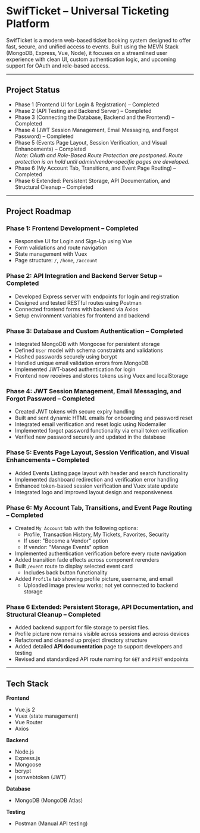 # SwifTicket – Universal Ticketing Platform

SwifTicket is a modern web-based ticket booking system designed to offer fast, secure, and unified access to events. Built using the MEVN Stack (MongoDB, Express, Vue, Node), it focuses on a streamlined user experience with clean UI, custom authentication logic, and upcoming support for OAuth and role-based access.

---

## Project Status

- Phase 1 (Frontend UI for Login & Registration) – Completed
- Phase 2 (API Testing and Backend Server) – Completed
- Phase 3 (Connecting the Database, Backend and the Frontend) – Completed
- Phase 4 (JWT Session Management, Email Messaging, and Forgot Password) – Completed
- Phase 5 (Events Page Layout, Session Verification, and Visual Enhancements) – Completed  
  *Note: OAuth and Role-Based Route Protection are postponed. Route protection is on hold until admin/vendor-specific pages are developed.*
- Phase 6 (My Account Tab, Transitions, and Event Page Routing) – Completed
- Phase 6 Extended: Persistent Storage, API Documentation, and Structural Cleanup – Completed

---

## Project Roadmap

### Phase 1: Frontend Development – Completed
- Responsive UI for Login and Sign-Up using Vue
- Form validations and route navigation
- State management with Vuex
- Page structure: `/`, `/home`, `/account`

### Phase 2: API Integration and Backend Server Setup – Completed
- Developed Express server with endpoints for login and registration
- Designed and tested RESTful routes using Postman
- Connected frontend forms with backend via Axios
- Setup environment variables for frontend and backend

### Phase 3: Database and Custom Authentication – Completed
- Integrated MongoDB with Mongoose for persistent storage
- Defined `User` model with schema constraints and validations
- Hashed passwords securely using bcrypt
- Handled unique email validation errors from MongoDB
- Implemented JWT-based authentication for login
- Frontend now receives and stores tokens using Vuex and localStorage

### Phase 4: JWT Session Management, Email Messaging, and Forgot Password – Completed
- Created JWT tokens with secure expiry handling
- Built and sent dynamic HTML emails for onboarding and password reset
- Integrated email verification and reset logic using Nodemailer
- Implemented forgot password functionality via email token verification
- Verified new password securely and updated in the database

### Phase 5: Events Page Layout, Session Verification, and Visual Enhancements – Completed
- Added Events Listing page layout with header and search functionality
- Implemented dashboard redirection and verification error handling
- Enhanced token-based session verification and Vuex state update
- Integrated logo and improved layout design and responsiveness

### Phase 6: My Account Tab, Transitions, and Event Page Routing – Completed
- Created `My Account` tab with the following options:
  - Profile, Transaction History, My Tickets, Favorites, Security
  - If user: "Become a Vendor" option
  - If vendor: "Manage Events" option
- Implemented authentication verification before every route navigation
- Added transition fade effects across component rerenders
- Built `/event` route to display selected event card
  - Includes back button functionality
- Added `Profile` tab showing profile picture, username, and email
  - Uploaded image preview works; not yet connected to backend storage

### Phase 6 Extended: Persistent Storage, API Documentation, and Structural Cleanup – Completed

- Added backend support for file storage to persist files.
- Profile picture now remains visible across sessions and across devices
- Refactored and cleaned up project directory structure
- Added detailed **API documentation** page to support developers and testing
- Revised and standardized API route naming for `GET` and `POST` endpoints

---

## Tech Stack

**Frontend**
- Vue.js 2
- Vuex (state management)
- Vue Router
- Axios

**Backend**
- Node.js
- Express.js
- Mongoose
- bcrypt
- jsonwebtoken (JWT)

**Database**
- MongoDB (MongoDB Atlas)

**Testing**
- Postman (Manual API testing)

